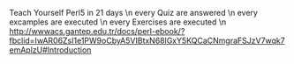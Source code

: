 Teach Yourself Perl5 in 21 days \n
every Quiz are answered \n
every excamples are executed \n
every Exercises are executed \n
http://wwwacs.gantep.edu.tr/docs/perl-ebook/?fbclid=IwAR06ZsI1e1PW9oCbyA5VIBtxN68lGxY5KQCaCNmgraFSJzV7wqk7emAplzU#Introduction
